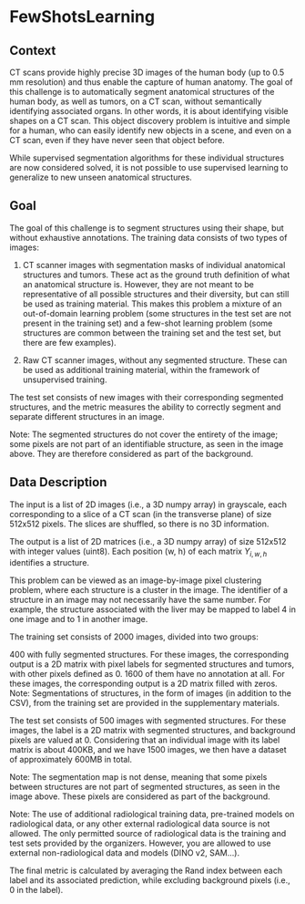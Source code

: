 # FewShotsLearning

## Context
CT scans provide highly precise 3D images of the human body (up to 0.5 mm resolution) and thus enable the capture of human anatomy. The goal of this challenge is to automatically segment anatomical structures of the human body, as well as tumors, on a CT scan, without semantically identifying associated organs. In other words, it is about identifying visible shapes on a CT scan. This object discovery problem is intuitive and simple for a human, who can easily identify new objects in a scene, and even on a CT scan, even if they have never seen that object before.

While supervised segmentation algorithms for these individual structures are now considered solved, it is not possible to use supervised learning to generalize to new unseen anatomical structures.

## Goal
The goal of this challenge is to segment structures using their shape, but without exhaustive annotations. The training data consists of two types of images:

1. CT scanner images with segmentation masks of individual anatomical structures and tumors.
   These act as the ground truth definition of what an anatomical structure is.
   However, they are not meant to be representative of all possible structures and their diversity, but can still be used as training material.
   This makes this problem a mixture of an out-of-domain learning problem (some structures in the test set are not present in the training set) and a few-shot learning problem (some structures are common between the training set and the test set, but there are few examples).
   
2. Raw CT scanner images, without any segmented structure.
   These can be used as additional training material, within the framework of unsupervised training.

The test set consists of new images with their corresponding segmented structures, and the metric measures the ability to correctly segment and separate different structures in an image.

Note: The segmented structures do not cover the entirety of the image; some pixels are not part of an identifiable structure, as seen in the image above. They are therefore considered as part of the background.

## Data Description
The input is a list of 2D images (i.e., a 3D numpy array) in grayscale, each corresponding to a slice of a CT scan (in the transverse plane) of size 512x512 pixels. The slices are shuffled, so there is no 3D information.

The output is a list of 2D matrices (i.e., a 3D numpy array) of size 512x512 with integer values (uint8). Each position (w, h) of each matrix $Y_{i,w,h}$ identifies a structure.

This problem can be viewed as an image-by-image pixel clustering problem, where each structure is a cluster in the image. The identifier of a structure in an image may not necessarily have the same number. For example, the structure associated with the liver may be mapped to label 4 in one image and to 1 in another image.

The training set consists of 2000 images, divided into two groups:

400 with fully segmented structures.
For these images, the corresponding output is a 2D matrix with pixel labels for segmented structures and tumors, with other pixels defined as 0.
1600 of them have no annotation at all.
For these images, the corresponding output is a 2D matrix filled with zeros.
Note: Segmentations of structures, in the form of images (in addition to the CSV), from the training set are provided in the supplementary materials.

The test set consists of 500 images with segmented structures. For these images, the label is a 2D matrix with segmented structures, and background pixels are valued at 0. Considering that an individual image with its label matrix is about 400KB, and we have 1500 images, we then have a dataset of approximately 600MB in total.

Note: The segmentation map is not dense, meaning that some pixels between structures are not part of segmented structures, as seen in the image above. These pixels are considered as part of the background.

Note: The use of additional radiological training data, pre-trained models on radiological data, or any other external radiological data source is not allowed. The only permitted source of radiological data is the training and test sets provided by the organizers. However, you are allowed to use external non-radiological data and models (DINO v2, SAM...).

The final metric is calculated by averaging the Rand index between each label and its associated prediction, while excluding background pixels (i.e., 0 in the label).
